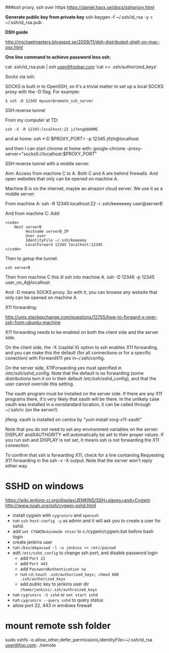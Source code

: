 ###ssh proxy, ssh over https
https://daniel.haxx.se/docs/sshproxy.html


**Generate public key from private key**
  ssh-keygen -f ~/.ssh/id_rsa -y > ~/.ssh/id_rsa.pub


**DSH guide**

http://michaelmasters.blogspot.se/2009/11/dsh-distributed-shell-on-mac-osx.html


**One line command to achieve password less ssh:**

  cat .ssh/id_rsa.pub | ssh user@foobar.com 'cat >> .ssh/authorized_keys'



Socks via ssh:

SOCKS is built in to OpenSSH, so it's a trivial matter to set up a local SOCKS proxy with the -D flag. For example:

    $ ssh -D 12345 myuser@remote_ssh_server


SSH reverse tunnel

From my computer at TD:

    ssh -X -R 12345:localhost:22 jifeng@$HOME

and at home:
  ssh <-D $PROXY_PORT> -p 12345 jifzh@localhost

and then I can start chrome at home with:
  google-chrome -proxy-server="socks5://localhost:$PROXY_PORT"

SSH reverse tunnel with a middle server.


Aim: Access from machine C to A. Both C and A are behind firewalls. And open websites that only can be opened on machine A.

Machine B is on the internet, maybe an amazon cloud server. We use it as a middle server:

From machine A:
  ssh -R 12345:localhost:22 -i .ssh/keeeeeey user@serverB

And from machine C:
Add:

    <code>
        Host serverB
             Hostname serverB_IP
             User user
             IdentityFile ~/.ssh/keeeeey
             LocalForward 12345 localhost:12345
    </code>
Then to getup the tunnel: 

    ssh serverB

Then from machine C this ill ssh into machine A.
  ssh -D 12346 -p 12345 user_on_A@localhost

And -D means SOCKS proxy. So with it, you can browse any website that only can be opened on machine A.


X11 forwarding:


http://unix.stackexchange.com/questions/12755/how-to-forward-x-over-ssh-from-ubuntu-machine

X11 forwarding needs to be enabled on both the client side and the server side.

On the client side, the -X (capital X) option to ssh enables X11 forwarding, and you can make this the default (for all connections or for a specific conection) with ForwardX11 yes in~/.ssh/config.

On the server side, X11Forwarding yes must specified in /etc/ssh/sshd_config. Note that the default is no forwarding (some distributions turn it on in their default /etc/ssh/sshd_config), and that the user cannot override this setting.

The xauth program must be installed on the server side. If there are any X11 programs there, it's very likely that xauth will be there. In the unlikely case xauth was installed in a nonstandard location, it can be called through ~/.ssh/rc (on the server!).

jifeng: xauth is installed on centos by "yum install xorg-x11-xauth"

Note that you do not need to set any environment variables on the server. DISPLAY andXAUTHORITY will automatically be set to their proper values. If you run ssh and DISPLAY is not set, it means ssh is not forwarding the X11 connection.

To confirm that ssh is forwarding X11, check for a line containing Requesting X11 forwarding in the ssh -v -X output. Note that the server won't reply either way.


# SSHD on windows

https://wiki.jenkins-ci.org/display/JENKINS/SSH+slaves+and+Cygwin
http://www.noah.org/ssh/cygwin-sshd.html

- install cygwin with `cygrunsrv` and `openssh`
- run `ssh-host-config -y` as admin and it will ask you to create a user for sshd.
- add `set CYGWIN=binmode ntsec` to c:/cygwin/cygwin.bat before bash login
- create jenkins user
- run `/bin/mkpasswd -l –u jenkins >> /etc/passwd`
- edit `/etc/sshd_config` to change ssh port, and disable password login
  - add `Port 22`
  - add `Port 443`
  - add `PasswordAuthentication no`
  - run `cd;touch .ssh/authorized_keys; chmod 600 .ssh/authorized_keys`
  - add public key to jenkins user dir `/home/jenkins/.ssh/authroized_keys`
- run `cygrunsrv -S sshd` or `net start sshd`
- run `cygrunsrv --query sshd` to query status
- allow port 22, 443 in windows firewall

# mount remote ssh folder

  sudo sshfs -o allow_other,defer_permissions,IdentityFile=~/.ssh/id_rsa user@foo.com: ./remote
